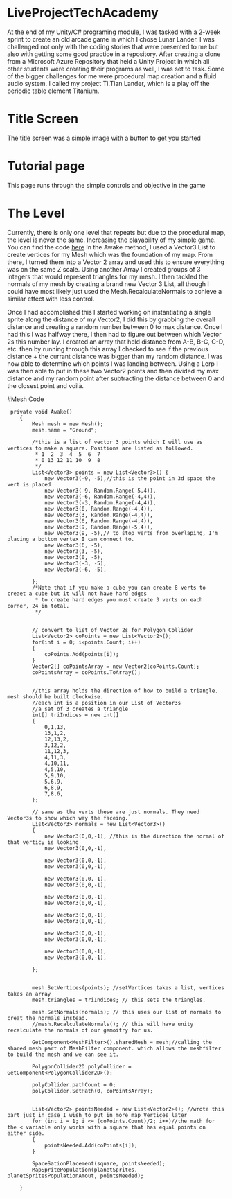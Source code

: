 # LiveProjectTechAcademy <br>
At the end of my Unity/C# programing module, I was tasked with a 2-week sprint to create an old arcade game in which I chose Lunar Lander. I was challenged not only with the coding stories that were presented to me but also with getting some good practice in a repository. After creating a clone from a Microsoft Azure Repository that held a Unity Project in which all other students were creating their programs as well, I was set to task. Some of the bigger challenges for me were procedural map creation and a fluid audio system. I called my project Ti.Tian Lander, which is a play off the periodic table element Titanium.

# Title Screen <br>
The title screen was a simple image with a button to get you started

# Tutorial page <br>
This page runs through the simple controls and objective in the game

# The Level <br>
Currently, there is only one level that repeats but due to the procedural map, the level is never the same. Increasing the playability of my simple game. You can find the code [here](#mesh-code) In the Awake method, I used a Vector3 List to create vertices for my Mesh which was the foundation of my map. From there, I turned them into a Vector 2 array and used this to ensure everything was on the same Z scale. Using another Array I created groups of 3 integers that would represent triangles for my mesh. I then tackled the normals of my mesh by creating a brand new Vector 3 List, all though I could have most likely just used the Mesh.RecalculateNormals to achieve a similar effect with less control.


Once I had accomplished this I started working on instantiating a single sprite along the distance of my Vector2, I did this by grabbing the overall distance and creating a random number between 0 to max distance. Once I had this I was halfway there, I then had to figure out between which Vector 2s this number lay. I created an array that held distance from A-B, B-C, C-D, etc. then by running through this array I checked to see if the previous distance + the currant distance was bigger than my random distance. I was now able to determine which points I was landing between. Using a Lerp I was then able to put in these two Vector2 points and then divided my max distance and my random point after subtracting the distance between 0 and the closest point and voilà.

#Mesh Code
```
 private void Awake()
    {
        Mesh mesh = new Mesh();
        mesh.name = "Ground";

        /*this is a list of vector 3 points which I will use as vertices to make a square. Positions are listed as followed.
         * 1  2  3  4  5  6  7
         * 0 13 12 11 10  9  8
         */
        List<Vector3> points = new List<Vector3>() {
            new Vector3(-9, -5),//this is the point in 3d space the vert is placed
            new Vector3(-9, Random.Range(-5,4)),
            new Vector3(-6, Random.Range(-4,4)),
            new Vector3(-3, Random.Range(-4,4)),
            new Vector3(0, Random.Range(-4,4)),
            new Vector3(3, Random.Range(-4,4)),
            new Vector3(6, Random.Range(-4,4)),
            new Vector3(9, Random.Range(-5,4)),
            new Vector3(9, -5),// to stop verts from overlaping, I'm placing a bottom vertex I can connect to.
            new Vector3(6, -5),
            new Vector3(3, -5),
            new Vector3(0, -5),
            new Vector3(-3, -5),
            new Vector3(-6, -5),

        };
        /*Note that if you make a cube you can create 8 verts to creaet a cube but it will not have hard edges
         * to create hard edges you must create 3 verts on each corner, 24 in total.
         */


        // convert to list of Vector 2s for Polygon Collider
        List<Vector2> coPoints = new List<Vector2>();
        for(int i = 0; i<points.Count; i++)
        {
            coPoints.Add(points[i]);
        }
        Vector2[] coPointsArray = new Vector2[coPoints.Count];
        coPointsArray = coPoints.ToArray();


        //this array holds the direction of how to build a triangle. mesh should be built clockwise.
        //each int is a position in our List of Vector3s
        //a set of 3 creates a triangle
        int[] triIndices = new int[]
        {
            0,1,13,
            13,1,2,
            12,13,2,
            3,12,2,
            11,12,3,
            4,11,3,
            4,10,11,
            4,5,10,
            5,9,10,
            5,6,9,
            6,8,9,
            7,8,6,
        };

        // same as the verts these are just normals. They need Vector3s to show which way the faceing.
        List<Vector3> normals = new List<Vector3>()
        {
            new Vector3(0,0,-1), //this is the direction the normal of that verticy is looking
            new Vector3(0,0,-1),

            new Vector3(0,0,-1),
            new Vector3(0,0,-1),

            new Vector3(0,0,-1),
            new Vector3(0,0,-1),

            new Vector3(0,0,-1),
            new Vector3(0,0,-1),

            new Vector3(0,0,-1),
            new Vector3(0,0,-1),

            new Vector3(0,0,-1),
            new Vector3(0,0,-1),

            new Vector3(0,0,-1),
            new Vector3(0,0,-1),

        };


        mesh.SetVertices(points); //setVertices takes a list, vertices takes an array
        mesh.triangles = triIndices; // this sets the triangles.

        mesh.SetNormals(normals); // this uses our list of normals to creat the normals instead.
        //mesh.RecalculateNormals(); // this will have unity recalculate the normals of our gemoitry for us.

        GetComponent<MeshFilter>().sharedMesh = mesh;//calling the shared mesh part of MeshFilter component. which allows the meshfilter to build the mesh and we can see it.

        PolygonCollider2D polyCollider = GetComponent<PolygonCollider2D>();

        polyCollider.pathCount = 0;
        polyCollider.SetPath(0, coPointsArray);

        
        List<Vector2> pointsNeeded = new List<Vector2>(); //wrote this part just in case I wish to put in more map Vertices later
        for (int i = 1; i <= (coPoints.Count)/2; i++)//the math for the < variable only works with a square that has equal points on either side.
        {
            pointsNeeded.Add(coPoints[i]);
        }

        SpaceSationPlacement(square, pointsNeeded);
        MapSpritePopulation(planetSprites, planetSpritesPopulationAmout, pointsNeeded);
       
    }
```
